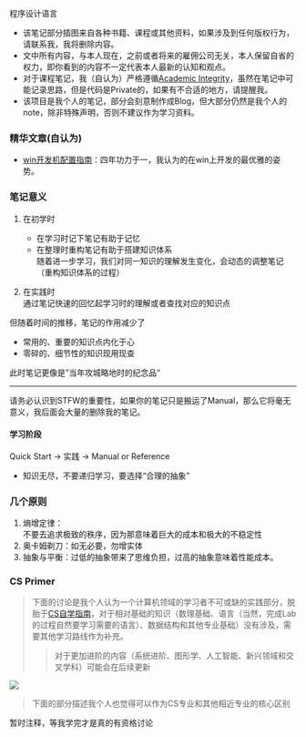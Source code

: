 <!--https://cdn.jsdelivr.net/gh/zweix123/CS-notes@master/resource/-->

程序设计语言

+ 该笔记部分插图来自各种书籍、课程或其他资料，如果涉及到任何版权行为，请联系我，我将删除内容。
+ 文中所有内容，与本人现在，之前或者将来的雇佣公司无关，本人保留自省的权力，即你看到的内容不一定代表本人最新的认知和观点。
+ 对于课程笔记，我（自认为）严格遵循[Academic Integrity](http://integrity.mit.edu/)，虽然在笔记中可能记录思路，但是代码是Private的，如果有不合适的地方，请提醒我。
+ 该项目是我个人的笔记，部分会刻意制作成Blog，但大部分仍然是我个人的note，除非特殊声明，否则不建议作为学习资料。

### 精华文章(自认为)

+ [win开发机配置指南](https://github.com/zweix123/CS-notes/blob/master/Missing-Semester/WindowsConfigGuide.md)：四年功力于一，我认为的在win上开发的最优雅的姿势。

### 笔记意义

1. 在初学时
   + 在学习时记下笔记有助于记忆  
   + 在整理时重构笔记有助于搭建知识体系  
		随着进一步学习，我们对同一知识的理解发生变化，会动态的调整笔记（重构知识体系的过程）

2. 在实践时  
   通过笔记快速的回忆起学习时的理解或者查找对应的知识点

但随着时间的推移，笔记的作用减少了

+ 常用的、重要的知识点内化于心
+ 零碎的、细节性的知识现用现查

此时笔记更像是”当年攻城略地时的纪念品“

---

请务必认识到STFW的重要性，如果你的笔记只是搬运了Manual，那么它将毫无意义，我后面会大量的删除我的笔记。

#### 学习阶段

Quick Start -> 实践 -> Manual or Reference

+ 知识无尽，不要递归学习，要选择“合理的抽象”

### 几个原则

1. 熵增定律：  
	不要去追求极致的秩序，因为那意味着巨大的成本和极大的不稳定性
2. 奥卡姆剃刀：如无必要，勿增实体
3. 抽象与平衡：过低的抽象带来了思维负担，过高的抽象意味着性能成本。

### CS Primer

>下面的讨论是我个人认为一个计算机领域的学习者不可或缺的实践部分，脱胎于[CS自学指南](https://csdiy.wiki/)，对于相对基础的知识（数理基础、语言（当然，完成Lab的过程自然要学习需要的语言）、数据结构和其他专业基础）没有涉及，需要其他学习路线作为补充。
>>对于更加进阶的内容（系统进阶、图形学、人工智能、新兴领域和交叉学科）可能会在后续更新

![](https://cdn.jsdelivr.net/gh/zweix123/CS-notes@master/resource/word%20of%20cs.png)
>下面的部分描述我个人也觉得可以作为CS专业和其他相近专业的核心区别

暂时注释，等我学完才是真的有资格讨论

<!--
1. 让我们有一个我们的机器：**[PA（C）](https://nju-projectn.github.io/ics-pa-gitbook/)**  

	在计算机底层，其实是以ISA（指令集架构）为中心的，向下芯片厂商按照ISA规定的指令设计和制造电路，向上软件开发者按照指令集提供的指令设计程序。在指令集层面有树大根深的x86、精简指令集ARM以及开源新贵RISC-V等等。  
	其中围绕RISV-V指令集的相关生态欣欣向荣，[一生一芯](https://ysyx.oscc.cc/) 就是这样的一个项目，它试图让我们体验一个RISC-V指令集芯片从设计到流片的全过程，这里有很多知识更偏向电子信息专业，我们需要找到一个切面作为学习的分界线避免过度递归学习。  
	[NJU PA](https://nju-projectn.github.io/ics-pa-gitbook/)可以作为一生一芯的子集，它是编写这样的一个x86程序：一个模拟RISC-V指令集机器运行的程序。在这个实验中，我们不需要了解芯片设计的知识，只需要按照RISC-V的指令集想办法编写一个C工程，它可以接受一个RISC-V指令代码作为输入，然后输出的就是这段RISC-V指令代码的逻辑。  

到这里我们相当于有了一个“实体的机器”，我们可以把编写的（机器代码）程序放在里面运行

2. 在我们的机器上搭建一个操作系统：**[THU rCore](http://rcore-os.cn/rCore-Tutorial-Book-v3/)（Rust）**
	>这里其实有其他选择，比如有两本经典的带读者从头制造一个mini OS的书籍，但是粗略接触觉得有点过时（其实也没过几年，计算机领域实在是发展太快了）；或者是MIT的xv6、清华的uCore也是非常好的选择，不过我突然意识到“目前流行的语言能够在市场占领一定的生态位确实有其独特的地方”，所以想趁机学习一下Rust。

	这个课程是使用Rust语言编写一个运行在一个基于RISC-V的机器的操作系统

至此我们已经有了一个完备的机器。

>在体系结构方面的学习肯定还要提到《CSAPP》，无论是它的作者、授课老师还是Lab都享誉全球。

3. 编写一个C语言编译器：**chibicc（C）**

	 想象一下，我们已经有了一个具有操作系统的机器，如果我们有编译器可以将我们写的代码编译成可以运行在我们机器上的RISC-V指令集程序，是一件多么激动人心的事情啊。  
	 [B站视频](https://space.bilibili.com/296494084/channel/collectiondetail?sid=571708)，录制这个视频的佬是基于Rui的chibicc，Rui把原本x86架构的改为RISC-V架构，并配有大量注释和316个commit，这个视频相当于一个跟随学习的视频

至此我们已经有了一个相当于RISC-V架构的机器，上面运行有一个操作系统，并且我们自制了一个C编译器使我们编写程序并编译成可运行在这个机器的程序，计算机三大浪漫已完成其二。

4. 带我们的机器走进互联网：**standford CS144（Modern C++）**
	
	上面的机器只能编写运行单机的程序，尝试将它们连接起来，当多个机器可以通信，我们设计程序就可以有更多的想象空间了。这门课的Lab就是用现代C++实现TCP/IP模型协议栈
	>实际上模型中还有网络接入层，这里其实也有很多知识，不过感觉更偏向网络工程这个专业

5. 更好的管理数据以制作更好的程序：数据库**CMU15-445（Modern C++）**

	随着程序规模的扩张，对数据的管理提出了新的要求，比如数据的结构还有当多用户对同一数据进行读写的一致性问题，于是数据库理论应运而生，这门课就是带我们用现在C++实现一个关系型数据库

至此，相当于我们制作了一个计算机，并编写了基本但并不简单的系统程序（OS、Complier、DB），以及完成了计算机互联的基础设施。  
下一阶段就是如果在这些基础设施上编写更好的程序，我们进入了软件工程专业的领域

#### Distributed
互联网中的数据是海量的，要处理这样的数据仅靠单机是无法在一个可以接受的时间内完成的，而且有些场景（诸如转账）天然就是分布式的。所以编写部署在集群的程序是很有必要的。但是天然具有分布式的算法（比如用于路由器表更新的距离向量算法，本质是最短路Bellman-Ford算法）是稀有的，而统筹集群的算力和存储空间是一个复杂问题。

+ <del>入门</del>网红课程[MIT 6.824](https://pdos.csail.mit.edu/6.824/schedule.html)（Golang）
	>这门课在2023年改名了，这里的链接是2022年的
	
	以论文解读的形式带我们学习分布式的方方面面
	+ [我的学习笔记](https://github.com/zweix123/CS-notes/tree/master/Distributed-System)，包括对知识点的总结和论文精读后的梳理
		+ 除了课程中的论文，我个人也在做分布式存储相关的实习，所以也加入了这方面的论文
	还在学、回头细聊

#### Web3

+ [MIT 15.S12](https://ocw.mit.edu/courses/15-s12-blockchain-and-money-fall-2018/)：讲师Gary Gensler（美国证券交易委员会主席）  
	还在看、回头细聊
	>有一点疑惑的是怎么感觉学员的回答跟托一样
	>woc不是，是它的幻灯片是根据学生的回答随时更新

-->